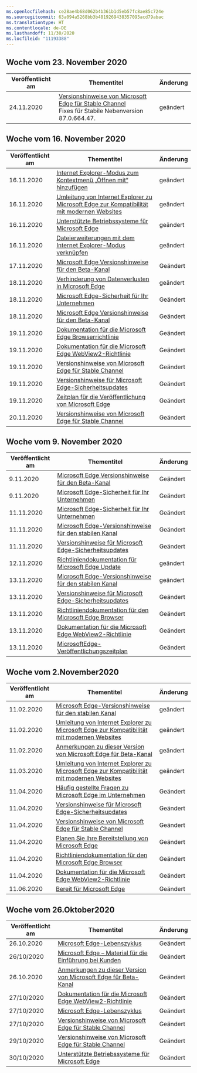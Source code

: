 ```yaml
---
ms.openlocfilehash: ce28ae4b68d062b4b361b1d5eb57fc8ae85c724e
ms.sourcegitcommit: 63a094a5268bb3b4819269438357095acd79abac
ms.translationtype: HT
ms.contentlocale: de-DE
ms.lasthandoff: 11/30/2020
ms.locfileid: "11193388"
---
```

<!-- This file is generated automatically each week. Changes made to this file will be overwritten.-->

## Woche vom 23. November 2020

| Veröffentlicht am |Thementitel | Änderung |
|------|------------|--------|
| 24.11.2020 | [Versionshinweise von Microsoft Edge für Stable Channel](/DeployEdge/microsoft-edge-relnote-stable-channel)<br>Fixes für Stabile Nebenversion 87.0.664.47. | geändert |


## Woche vom 16. November 2020


| Veröffentlicht am |Thementitel | Änderung |
|------|------------|--------|
| 16.11.2020 | [Internet Explorer-Modus zum Kontextmenü „Öffnen mit“ hinzufügen](/DeployEdge/edge-ie-mode-add-guidance-filetype-associations) | geändert |
| 16.11.2020 | [Umleitung von Internet Explorer zu Microsoft Edge zur Kompatibilität mit modernen Websites](/DeployEdge/edge-learnmore-neededge) | geändert |
| 16.11.2020 | [Unterstützte Betriebssysteme für Microsoft Edge](/DeployEdge/microsoft-edge-supported-operating-systems) | geändert |
| 16.11.2020 | [Dateierweiterungen mit dem Internet Explorer-Modus verknüpfen](/DeployEdge/edge-ie-mode-add-guidance-filetype-associations) | geändert |
| 17.11.2020 | [Microsoft Edge Versionshinweise für den Beta-Kanal](/DeployEdge/microsoft-edge-relnote-beta-channel) | Geändert |
| 18.11.2020 | [Verhinderung von Datenverlusten in Microsoft Edge](/DeployEdge/microsoft-edge-security-dlp) | geändert |
| 18.11.2020 | [Microsoft Edge-Sicherheit für Ihr Unternehmen](/DeployEdge/ms-edge-security-for-business) | Geändert |
| 18.11.2020 | [Microsoft Edge Versionshinweise für den Beta-Kanal](/DeployEdge/microsoft-edge-relnote-beta-channel) | Geändert |
| 19.11.2020 | [Dokumentation für die Microsoft Edge Browserrichtlinie](/DeployEdge/microsoft-edge-policies) | Geändert |
| 19.11.2020 | [Dokumentation für die Microsoft Edge WebView2-Richtlinie](/DeployEdge/microsoft-edge-webview-policies) | Geändert |
| 19.11.2020 | [Versionshinweise von Microsoft Edge für Stable Channel](/DeployEdge/microsoft-edge-relnote-stable-channel) | Geändert |
| 19.11.2020 | [Versionshinweise für Microsoft Edge-Sicherheitsupdates](/DeployEdge/microsoft-edge-relnotes-security) | Geändert |
| 19.11.2020 | [Zeitplan für die Veröffentlichung von Microsoft Edge](/DeployEdge/microsoft-edge-release-schedule) | Geändert |
| 20.11.2020 | [Versionshinweise von Microsoft Edge für Stable Channel](/DeployEdge/microsoft-edge-relnote-stable-channel) | Geändert |


## Woche vom 9. November 2020


| Veröffentlicht am |Thementitel | Änderung |
|------|------------|--------|
| 9.11.2020 | [Microsoft Edge Versionshinweise für den Beta-Kanal](/DeployEdge/microsoft-edge-relnote-beta-channel) | Geändert |
| 9.11.2020 | [Microsoft Edge-Sicherheit für Ihr Unternehmen](/DeployEdge/ms-edge-security-for-business) | Geändert |
| 11.11.2020 | [Microsoft Edge-Sicherheit für Ihr Unternehmen](/DeployEdge/ms-edge-security-for-business) | Geändert |
| 11.11.2020 | [Microsoft Edge-Versionshinweise für den stabilen Kanal](/DeployEdge/microsoft-edge-relnote-stable-channel) | Geändert |
| 11.11.2020 | [Versionshinweise für Microsoft Edge-Sicherheitsupdates](/DeployEdge/microsoft-edge-relnotes-security) | Geändert |
| 12.11.2020 | [Richtliniendokumentation für Microsoft Edge Update](/DeployEdge/microsoft-edge-update-policies) | geändert |
| 13.11.2020 | [Microsoft Edge-Versionshinweise für den stabilen Kanal](/DeployEdge/microsoft-edge-relnote-stable-channel) | geändert |
| 13.11.2020 | [Versionshinweise für Microsoft Edge-Sicherheitsupdates](/DeployEdge/microsoft-edge-relnotes-security) | Geändert |
| 13.11.2020 | [Richtliniendokumentation für den Microsoft Edge Browser](/DeployEdge/microsoft-edge-policies) | Geändert |
| 13.11.2020 | [Dokumentation für die Microsoft Edge WebView2-Richtlinie](/DeployEdge/microsoft-edge-webview-policies) | Geändert |
| 13.11.2020 | [MicrosoftEdge-Veröffentlichungszeitplan](/DeployEdge/microsoft-edge-release-schedule) | Geändert |


## Woche vom 2.November2020


| Veröffentlicht am |Thementitel | Änderung |
|------|------------|--------|
| 11.02.2020 | [Microsoft Edge-Versionshinweise für den stabilen Kanal](/DeployEdge/microsoft-edge-relnote-stable-channel) | geändert |
| 11.02.2020 | [Umleitung von Internet Explorer zu Microsoft Edge zur Kompatibilität mit modernen Websites](/DeployEdge/edge-learnmore-neededge) | geändert |
| 11.02.2020 | [Anmerkungen zu dieser Version von Microsoft Edge für Beta-Kanal](/DeployEdge/microsoft-edge-relnote-beta-channel) | geändert |
| 11.03.2020 | [Umleitung von Internet Explorer zu Microsoft Edge zur Kompatibilität mit modernen Websites](/DeployEdge/edge-learnmore-neededge) | geändert |
| 11.04.2020 | [Häufig gestellte Fragen zu Microsoft Edge im Unternehmen](/DeployEdge/faqs-edge-in-the-enterprise) | Geändert |
| 11.04.2020 | [Versionshinweise für Microsoft Edge-Sicherheitsupdates](/DeployEdge/microsoft-edge-relnotes-security) | Geändert |
| 11.04.2020 | [Versionshinweise von Microsoft Edge für Stable Channel](/DeployEdge/microsoft-edge-relnote-stable-channel) | Geändert |
| 11.04.2020 | [Planen Sie Ihre Bereitstellung von Microsoft Edge](/DeployEdge/deploy-edge-plan-deployment) | Geändert |
| 11.04.2020 | [Richtliniendokumentation für den Microsoft Edge Browser](/DeployEdge/microsoft-edge-policies) | Geändert |
| 11.04.2020 | [Dokumentation für die Microsoft Edge WebView2-Richtlinie](/DeployEdge/microsoft-edge-webview-policies) | Geändert |
| 11.06.2020 | [Bereit für Microsoft Edge](/DeployEdge/deploy-edge-ready-for-edge) | Geändert |


## Woche vom 26.Oktober2020


| Veröffentlicht am |Thementitel | Änderung |
|------|------------|--------|
| 26.10.2020 | [Microsoft Edge-Lebenszyklus](/DeployEdge/microsoft-edge-support-lifecycle) | Geändert |
| 26/10/2020 | [Microsoft Edge – Material für die Einführung bei Kunden](/DeployEdge/microsoft-edge-customer-adoption-kit) | Geändert |
| 26.10.2020 | [Anmerkungen zu dieser Version von Microsoft Edge für Beta-Kanal](/DeployEdge/microsoft-edge-relnote-beta-channel) | Geändert |
| 27/10/2020 | [Dokumentation für die Microsoft Edge WebView2-Richtlinie](/DeployEdge/microsoft-edge-webview-policies) | Geändert |
| 27/10/2020 | [Microsoft Edge-Lebenszyklus](/DeployEdge/microsoft-edge-support-lifecycle) | Geändert |
| 27/10/2020 | [Versionshinweise von Microsoft Edge für Stable Channel](/DeployEdge/microsoft-edge-relnote-stable-channel) | Geändert |
| 29/10/2020 | [Versionshinweise von Microsoft Edge für Stable Channel](/DeployEdge/microsoft-edge-relnote-stable-channel) | Geändert |
| 30/10/2020 | [Unterstützte Betriebssysteme für Microsoft Edge](/DeployEdge/microsoft-edge-supported-operating-systems) | Geändert |
